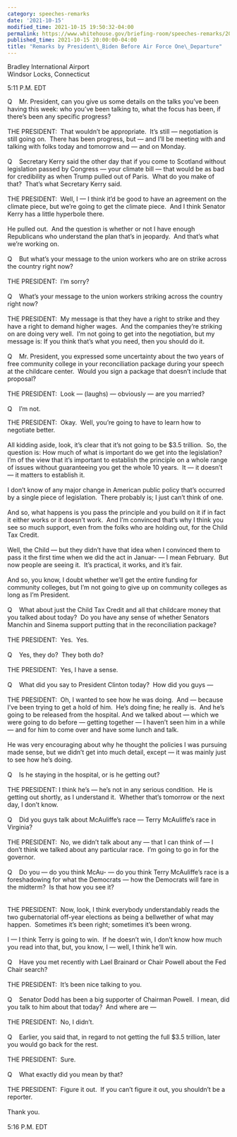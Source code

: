 ```yaml
---
category: speeches-remarks
date: '2021-10-15'
modified_time: 2021-10-15 19:50:32-04:00
permalink: https://www.whitehouse.gov/briefing-room/speeches-remarks/2021/10/15/remarks-by-president-biden-before-air-force-one-departure-8/
published_time: 2021-10-15 20:00:00-04:00
title: "Remarks by President\_Biden Before Air Force One\_Departure"
---
```

 
Bradley International Airport  
Windsor Locks, Connecticut

5:11 P.M. EDT

Q    Mr. President, can you give us some details on the talks you’ve
been having this week: who you’ve been talking to, what the focus has
been, if there’s been any specific progress?  
   
THE PRESIDENT:  That wouldn’t be appropriate.  It’s still — negotiation
is still going on.  There has been progress, but — and I’ll be meeting
with and talking with folks today and tomorrow and — and on Monday.  
   
Q    Secretary Kerry said the other day that if you come to Scotland
without legislation passed by Congress — your climate bill — that would
be as bad for credibility as when Trump pulled out of Paris.  What do
you make of that?  That’s what Secretary Kerry said.  
   
THE PRESIDENT:  Well, I — I think it’d be good to have an agreement on
the climate piece, but we’re going to get the climate piece.  And I
think Senator Kerry has a little hyperbole there.   
   
He pulled out.  And the question is whether or not I have enough
Republicans who understand the plan that’s in jeopardy.  And that’s what
we’re working on.   
   
Q    But what’s your message to the union workers who are on strike
across the country right now?   
   
THE PRESIDENT:  I’m sorry?  
   
Q    What’s your message to the union workers striking across the
country right now?  
   
THE PRESIDENT:  My message is that they have a right to strike and they
have a right to demand higher wages.  And the companies they’re striking
on are doing very well.  I’m not going to get into the negotiation, but
my message is: If you think that’s what you need, then you should do
it.  
   
Q    Mr. President, you expressed some uncertainty about the two years
of free community college in your reconciliation package during your
speech at the childcare center.  Would you sign a package that doesn’t
include that proposal?   
   
THE PRESIDENT:  Look — (laughs) — obviously — are you married?   
   
Q    I’m not.

  
THE PRESIDENT:  Okay.  Well, you’re going to have to learn how to
negotiate better.   
   
All kidding aside, look, it’s clear that it’s not going to be $3.5
trillion.  So, the question is: How much of what is important do we get
into the legislation?  I’m of the view that it’s important to establish
the principle on a whole range of issues without guaranteeing you get
the whole 10 years.  It — it doesn’t — it matters to establish it.   
   
I don’t know of any major change in American public policy that’s
occurred by a single piece of legislation.  There probably is; I just
can’t think of one.   
   
And so, what happens is you pass the principle and you build on it if in
fact it either works or it doesn’t work.  And I’m convinced that’s why I
think you see so much support, even from the folks who are holding out,
for the Child Tax Credit.  
   
Well, the Child — but they didn’t have that idea when I convinced them
to pass it the first time when we did the act in Januar- — I mean
February.  But now people are seeing it.  It’s practical, it works, and
it’s fair.   
   
And so, you know, I doubt whether we’ll get the entire funding for
community colleges, but I’m not going to give up on community colleges
as long as I’m President.  
   
Q    What about just the Child Tax Credit and all that childcare money
that you talked about today?  Do you have any sense of whether Senators
Manchin and Sinema support putting that in the reconciliation package?  
   
THE PRESIDENT:  Yes.  Yes.  
   
Q    Yes, they do?  They both do?  
   
THE PRESIDENT:  Yes, I have a sense.  
   
Q    What did you say to President Clinton today?  How did you guys —  
   
THE PRESIDENT:  Oh, I wanted to see how he was doing.  And — because
I’ve been trying to get a hold of him.  He’s doing fine; he really is. 
And he’s going to be released from the hospital. And we talked about —
which we were going to do before — getting together — I haven’t seen him
in a while — and for him to come over and have some lunch and talk.   
   
He was very encouraging about why he thought the policies I was pursuing
made sense, but we didn’t get into much detail, except — it was mainly
just to see how he’s doing.  
   
Q    Is he staying in the hospital, or is he getting out?  
   
THE PRESIDENT: I think he’s — he’s not in any serious condition.  He is
getting out shortly, as I understand it.  Whether that’s tomorrow or the
next day, I don’t know.  
   
Q    Did you guys talk about McAuliffe’s race — Terry McAuliffe’s race
in Virginia?   
   
THE PRESIDENT:  No, we didn’t talk about any — that I can think of — I
don’t think we talked about any particular race.  I’m going to go in for
the governor.  
   
Q    Do you — do you think McAu- — do you think Terry McAuliffe’s race
is a foreshadowing for what the Democrats — how the Democrats will fare
in the midterm?  Is that how you see it?  
   
   
THE PRESIDENT:  Now, look, I think everybody understandably reads the
two gubernatorial off-year elections as being a bellwether of what may
happen.  Sometimes it’s been right; sometimes it’s been wrong.   
   
I — I think Terry is going to win.  If he doesn’t win, I don’t know how
much you read into that, but, you know, I — well, I think he’ll win.  
   
Q    Have you met recently with Lael Brainard or Chair Powell about the
Fed Chair search?  
   
THE PRESIDENT:  It’s been nice talking to you.  
   
Q    Senator Dodd has been a big supporter of Chairman Powell.  I mean,
did you talk to him about that today?  And where are —  
   
THE PRESIDENT:  No, I didn’t.   
   
Q    Earlier, you said that, in regard to not getting the full $3.5
trillion, later you would go back for the rest.  
   
THE PRESIDENT:  Sure.  
   
Q    What exactly did you mean by that?  
   
THE PRESIDENT:  Figure it out.  If you can’t figure it out, you
shouldn’t be a reporter.   
   
Thank you.  
   
5:16 P.M. EDT
